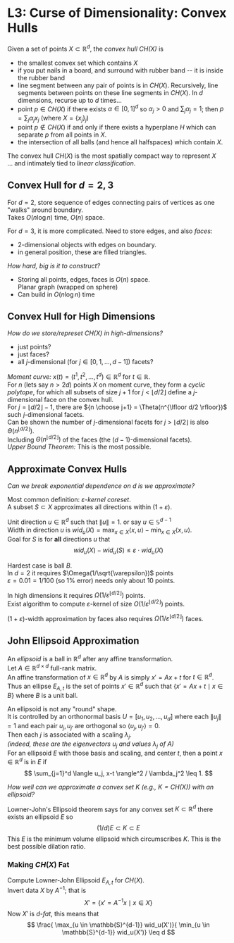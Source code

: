 # L3: Curse of Dimensionality: Convex Hulls

Given a set of points $X \subset \mathbb{R}^d$, the *convex hull $CH(X)$* is 

 - the smallest convex set which contains $X$
 - if you put nails in a board, and surround with rubber band -- it is inside the rubber band
 - line segment between any pair of points is in $CH(X)$.  Recursively, line segments between points on these line segments in $CH(X)$.  In $d$ dimensions, recurse up to $d$ times...
 - point $p \in CH(X)$ if there exists $\alpha \in [0,1]^d$ so $\alpha_j > 0$ and $\sum_j \alpha_j = 1$; then $p = \sum_j \alpha_j x_j$ (where $X = \{x_j\}_j$)
 - point $p \notin CH(X)$ if and only if there exists a hyperplane $H$ which can separate $p$ from all points in $X$.  
 - the intersection of all balls (and hence all halfspaces) which contain $X$.  
 
The convex hull $CH(X)$ is the most spatially compact way to represent $X$ \
... and intimately tied to *linear classification*.  


##  Convex Hull for $d=2,3$

For $d=2$, store sequence of edges connecting pairs of vertices as one "walks" around boundary.  \
Takes $O(n \log n)$ time, $O(n)$ space.  

For $d=3$, it is more complicated.  Need to store edges, and also *faces*: 

 - $2$-dimensional objects with edges on boundary.  
 - in general position, these are filled triangles. 
 
*How hard, big is it to construct?*

 - Storing all points, edges, faces is $O(n)$ space.  \
   Planar graph (wrapped on sphere)
 - Can build in $O(n \log n)$ time


##  Convex Hull for High Dimensions

*How do we store/represet $CH(X)$ in high-dimensions?*

 - just points?
 - just faces?
 - all $j$-dimensional (for $j \in [0, 1, \ldots, d-1]$) facets?


*Moment curve:*  $x(t) = (t^1, t^2, \ldots, t^d) \in \mathbb{R}^d$ for $t \in \mathbb{R}$.  \
For $n$ (lets say $n > 2d$) points $X$ on moment curve, they form a *cyclic polytope*, for which all subsets of size $j+1$ for $j < \lfloor d/2 \rfloor$ define a $j$-dimensional face on the convex hull.  \
For $j = \lfloor d/2 \rfloor-1$, there are ${n \choose j+1} = \Theta(n^{\lfloor d/2 \rfloor})$ such $j$-dimensional facets.  \
Can be shown the number of $j$-dimensional facets for $j > \lfloor d/2 \rfloor$ is also  $\Theta(n^{\lfloor d/2 \rfloor})$.  \
Including $\Theta(n^{\lfloor d/2 \rfloor})$ of the faces (the $(d-1)$-dimensional facets).  \
*Upper Bound Theorem:*  This is the most possible.  


## Approximate Convex Hulls

*Can we break exponential dependence on $d$ is we approximate?*

Most common definition: *$\varepsilon$-kernel coreset*.  \
A subset $S \subset X$ approximates all directions within $(1+\varepsilon)$.  

Unit direction $u \in \mathbb{R}^d$ such that $\|u\|=1$.  or say $u \in \mathbb{S}^{d-1}$\
Width in direction $u$ is $wid_u(X) = \max_{x \in X} \langle x, u \rangle - \min_{x \in X} \langle x, u \rangle$.  \
Goal for $S$ is for **all** directions $u$ that 
$$
wid_u(X) - wid_u(S) \leq \varepsilon \cdot wid_u(X)
$$

Hardest case is ball $B$.  \
In $d=2$ it requires $\Omega(1/\sqrt{\varepsilon})$ points\
$\varepsilon = 0.01=1/100$ (so $1\%$ error) needs only about $10$ points.  

In high dimensions it requires $\Omega(1/\varepsilon^{\lfloor d/2 \rfloor})$ points.  \
Exist algorithm to compute $\varepsilon$-kernel of size $O(1/\varepsilon^{\lfloor d/2 \rfloor})$ points.  

$(1+\varepsilon)$-width approximation by faces also requires $\Omega(1/\varepsilon^{\lfloor d/2 \rfloor})$ faces.  



## John Ellipsoid Approximation

An *ellipsoid* is a ball in $\mathbb{R}^d$ after any affine transformation.  \
Let $A \in \mathbb{R}^{d \times d}$ full-rank matrix.  \
An affine transformation of $x \in \mathbb{R}^d$ by $A$ is simply $x' = Ax + t$ for $t \in \mathbb{R}^d$.  \
Thus an ellipse $E_{A,t}$ is the set of points $x' \in \mathbb{R}^d$ such that $\{x' = Ax+t \mid x \in B\}$ where $B$ is a unit ball.  

An ellipsoid is not any "round" shape.  \
It is controlled by an orthonormal basis $U = [u_1, u_2, \ldots, u_d]$ where each $\|u_j\|=1$ and each pair $u_j, u_{j'}$ are orthogonal so $\langle u_j, u_{j'} \rangle = 0$.  \
Then each $j$ is associated with a scaling $\lambda_j$.  
*(indeed, these are the eigenvectors $u_j$ and values $\lambda_j$ of $A$)*\
For an ellipsoid $E$ with those basis and scaling, and center $t$, then a point $x \in \mathbb{R}^d$ is in $E$ if
$$
  \sum_{j=1}^d  \langle u_j, x-t \rangle^2 / \lambda_j^2 \leq 1.
$$

*How well can we approximate a convex set $K$ (e.g., $K = CH(X)$) with an ellipsoid?*

Lowner-John's Ellipsoid theorem says for any convex set $K \subset \mathbb{R}^d$ there exists an ellipsoid $E$ so 
$$
  (1/d)E \subset K \subset E
$$
This $E$ is the minimum volume ellipsoid which circumscribes $K$.  This is the best possible dilation ratio.  


### Making $CH(X)$ Fat

Compute Lowner-John Ellipsoid $E_{A,t}$ for $CH(X)$.  \
Invert data $X$ by $A^{-1}$; that is
$$
X' = \{x' = A^{-1} x \mid x \in X\}
$$
Now $X'$ is *$d$-fat*, this means that 
$$
\frac{ \max_{u \in \mathbb{S}^{d-1}} wid_u(X')}{ \min_{u \in \mathbb{S}^{d-1}} wid_u(X')} \leq d
$$

